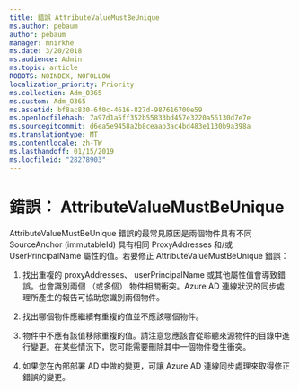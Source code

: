 ```yaml
---
title: 錯誤 AttributeValueMustBeUnique
ms.author: pebaum
author: pebaum
manager: mnirkhe
ms.date: 3/20/2018
ms.audience: Admin
ms.topic: article
ROBOTS: NOINDEX, NOFOLLOW
localization_priority: Priority
ms.collection: Adm_O365
ms.custom: Adm_O365
ms.assetid: bf8ac830-6f0c-4616-827d-987616700e59
ms.openlocfilehash: 7a97d1a5ff352b55833bd457e3220a56130d7e7e
ms.sourcegitcommit: d6ea5e9458a2b8ceaab3ac4bd483e1130b9a398a
ms.translationtype: MT
ms.contentlocale: zh-TW
ms.lasthandoff: 01/15/2019
ms.locfileid: "28278903"
---
```

# <a name="error-attributevaluemustbeunique"></a>錯誤： AttributeValueMustBeUnique

AttributeValueMustBeUnique 錯誤的最常見原因是兩個物件具有不同 SourceAnchor (immutableId) 具有相同 ProxyAddresses 和/或 UserPrincipalName 屬性的值。若要修正 AttributeValueMustBeUnique 錯誤：
  
1. 找出重複的 proxyAddresses、 userPrincipalName 或其他屬性值會導致錯誤。也會識別兩個 （或多個） 物件相關衝突。Azure AD 連線狀況的同步處理所產生的報告可協助您識別兩個物件。
    
2. 找出哪個物件應繼續有重複的值並不應該哪個物件。
    
3. 物件中不應有該值移除重複的值。請注意您應該會從聆聽來源物件的目錄中進行變更。在某些情況下，您可能需要刪除其中一個物件發生衝突。
    
4. 如果您在內部部署 AD 中做的變更，可讓 Azure AD 連線同步處理來取得修正錯誤的變更。
    

